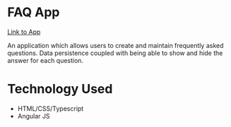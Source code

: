 # FAQ App

[Link to App](https://rjm925.github.io/FAQ-App)

An application which allows users to create and maintain frequently asked questions. Data persistence coupled with being able to show and hide the answer for each question. 

# Technology Used
* HTML/CSS/Typescript
* Angular JS